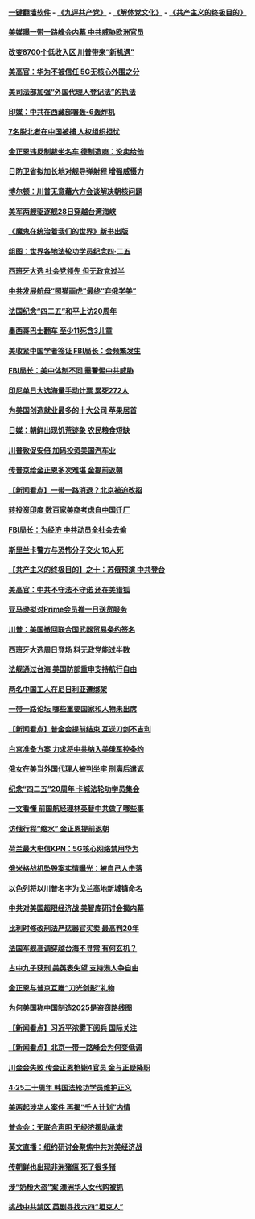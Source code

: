 #### [一键翻墙软件](https://github.com/gfw-breaker/nogfw/blob/master/README.md?t=04292138) -  [《九评共产党》](https://github.com/gfw-breaker/9ping.md?t=04292138) - [《解体党文化》](https://github.com/gfw-breaker/jtdwh.md?t=04292138) - [《共产主义的终极目的》](https://github.com/gfw-breaker/gczydzjmd.md?t=04292138)

#### [美媒曝一带一路峰会内幕 中共威胁欧洲官员](../pages/nsc418/n11222562.md?t=04292138) 

#### [改变8700个低收入区 川普带来“新机遇”](../pages/nsc418/n11222439.md?t=04292138) 

#### [美高官：华为不被信任 5G无核心外围之分](../pages/nsc418/n11222434.md?t=04292138) 

#### [美司法部加强“外国代理人登记法”的执法](../pages/nsc418/n11222390.md?t=04292138) 

#### [印媒：中共在西藏部署轰-6轰炸机](../pages/nsc418/n11221966.md?t=04292138) 

#### [7名脱北者在中国被捕 人权组织担忧](../pages/nsc418/n11221944.md?t=04292138) 

#### [金正恩违反制裁坐名车 德制造商：没卖给他](../pages/nsc418/n11221862.md?t=04292138) 

#### [日防卫省拟加长地对舰导弹射程 增强威慑力](../pages/nsc418/n11221633.md?t=04292138) 

#### [博尔顿：川普无意藉六方会谈解决朝核问题](../pages/nsc418/n11221213.md?t=04292138) 

#### [美军两艘驱逐舰28日穿越台湾海峡](../pages/nsc418/n11220534.md?t=04292138) 

#### [《魔鬼在统治着我们的世界》新书出版](../pages/nsc418/n11206636.md?t=04292138) 

#### [组图：世界各地法轮功学员纪念四‧二五](../pages/nsc418/n11203328.md?t=04292138) 

#### [西班牙大选 社会党领先 但无政党过半](../pages/nsc418/n11220267.md?t=04292138) 

#### [中共发展航母“照猫画虎”最终“弃俄学美”](../pages/nsc418/n11220151.md?t=04292138) 

#### [法国纪念“四二五”和平上访20周年](../pages/nsc418/n11219882.md?t=04292138) 

#### [墨西哥巴士翻车 至少11死含3儿童](../pages/nsc418/n11220073.md?t=04292138) 

#### [美收紧中国学者签证 FBI局长：会频繁发生](../pages/nsc418/n11219985.md?t=04292138) 

#### [FBI局长：美中体制不同 需警惕中共威胁](../pages/nsc418/n11218409.md?t=04292138) 

#### [印尼单日大选海量手动计票 累死272人](../pages/nsc418/n11219625.md?t=04292138) 

#### [为美国创造就业最多的十大公司 苹果居首](../pages/nsc418/n11216870.md?t=04292138) 

#### [日媒：朝鲜出现饥荒迹象 农民粮食短缺](../pages/nsc418/n11218950.md?t=04292138) 

#### [川普敦促安倍 加码投资美国汽车业](../pages/nsc418/n11218505.md?t=04292138) 

#### [传普京给金正恩多次难堪 金提前返朝](../pages/nsc418/n11218286.md?t=04292138) 

#### [【新闻看点】一带一路消退？北京被迫改招](../pages/nsc418/n11217837.md?t=04292138) 

#### [转投资印度 数百家美商考虑自中国迁厂](../pages/nsc418/n11218089.md?t=04292138) 

#### [FBI局长：为经济 中共动员全社会去偷](../pages/nsc418/n11217723.md?t=04292138) 

#### [斯里兰卡警方与恐怖分子交火 16人死](../pages/nsc418/n11217767.md?t=04292138) 

#### [【共产主义的终极目的】之十：苏俄预演 中共登台](../pages/nsc418/n11118424.md?t=04292138) 

#### [美高官：中共不守法不守诺 还在美猎狐](../pages/nsc418/n11215821.md?t=04292138) 

#### [亚马逊拟对Prime会员推一日送货服务](../pages/nsc418/n11217774.md?t=04292138) 

#### [川普：美国撤回联合国武器贸易条约签名](../pages/nsc418/n11216651.md?t=04292138) 

#### [西班牙大选周日登场 料无政党能过半数](../pages/nsc418/n11217298.md?t=04292138) 

#### [法舰通过台海 美国防部重申支持航行自由](../pages/nsc418/n11217098.md?t=04292138) 

#### [两名中国工人在尼日利亚遭绑架](../pages/nsc418/n11217100.md?t=04292138) 

#### [一带一路论坛 哪些重要国家和人物未出席](../pages/nsc418/n11216453.md?t=04292138) 

#### [【新闻看点】普金会提前结束 互送刀剑不吉利](../pages/nsc418/n11216173.md?t=04292138) 

#### [白宫准备方案 力求将中共纳入美俄军控条约](../pages/nsc418/n11216480.md?t=04292138) 

#### [俄女在美当外国代理人被判坐牢 刑满后遣返](../pages/nsc418/n11216378.md?t=04292138) 

#### [纪念“四二五”20周年 卡城法轮功学员集会](../pages/nsc418/n11216107.md?t=04292138) 

#### [一文看懂 前国航经理林英替中共做了哪些事](../pages/nsc418/n11209507.md?t=04292138) 

#### [访俄行程“缩水” 金正恩提前返朝](../pages/nsc418/n11215584.md?t=04292138) 

#### [荷兰最大电信KPN：5G核心网络禁用华为](../pages/nsc418/n11215182.md?t=04292138) 

#### [俄米格战机坠毁案实情曝光：被自己人击落](../pages/nsc418/n11215228.md?t=04292138) 

#### [以色列将以川普名字为戈兰高地新城镇命名](../pages/nsc418/n11214872.md?t=04292138) 

#### [中共对美国超限经济战 美智库研讨会揭内幕](../pages/nsc418/n11213513.md?t=04292138) 

#### [比利时修改刑法严惩器官买卖 最高判20年](../pages/nsc418/n11214014.md?t=04292138) 

#### [法国军舰高调穿越台海不寻常 有何玄机？](../pages/nsc418/n11212958.md?t=04292138) 

#### [占中九子获刑 美英表失望 支持港人争自由](../pages/nsc418/n11214008.md?t=04292138) 

#### [金正恩与普京互赠“刀光剑影”礼物](../pages/nsc418/n11213919.md?t=04292138) 

#### [为何美国称中国制造2025是盗窃路线图](../pages/nsc418/n11213477.md?t=04292138) 

#### [【新闻看点】习近平浓雾下阅兵 国际关注](../pages/nsc418/n11213488.md?t=04292138) 

#### [【新闻看点】北京一带一路峰会为何变低调](../pages/nsc418/n11213195.md?t=04292138) 

#### [川金会失败 传金正恩枪毙4官员 金与正疑降职](../pages/nsc418/n11213139.md?t=04292138) 

#### [4·25二十周年 韩国法轮功学员维护正义](../pages/nsc418/n11212889.md?t=04292138) 

#### [美两起涉华人案件 再揭“千人计划”内情](../pages/nsc418/n11212574.md?t=04292138) 

#### [普金会：无联合声明 无经济援助承诺](../pages/nsc418/n11212638.md?t=04292138) 

#### [英文直播：纽约研讨会聚焦中共对美经济战](../pages/nsc418/n11212947.md?t=04292138) 

#### [传朝鲜也出现非洲猪瘟 死了很多猪](../pages/nsc418/n11211952.md?t=04292138) 

#### [涉“奶粉大盗”案 澳洲华人女代购被抓](../pages/nsc418/n11211110.md?t=04292138) 

#### [挑战中共禁区 英剧寻找六四“坦克人”](../pages/nsc418/n11210393.md?t=04292138) 

